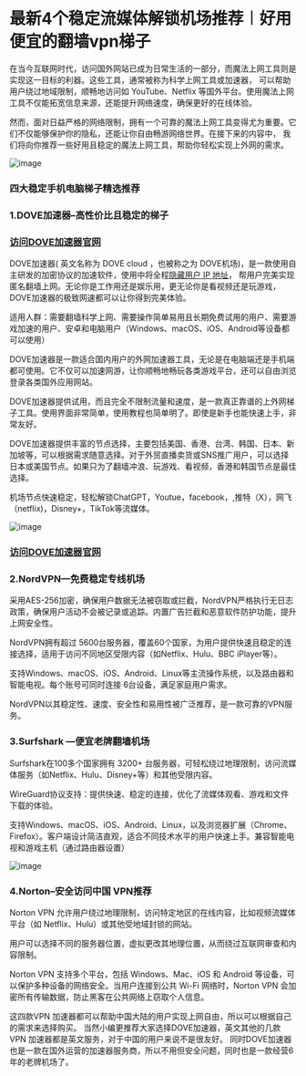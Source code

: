 # 最新4个稳定流媒体解锁机场推荐︱好用便宜的翻墙vpn梯子

在当今互联网时代，访问国外网站已成为日常生活的一部分，而魔法上网工具则是实现这一目标的利器。这些工具，通常被称为科学上网工具或加速器，
可以帮助用户绕过地域限制，顺畅地访问如 YouTube、Netflix 等国外平台。使用魔法上网工具不仅能拓宽信息来源，还能提升网络速度，确保更好的在线体验。

然而，面对日益严格的网络限制，拥有一个可靠的魔法上网工具变得尤为重要。它们不仅能够保护你的隐私，还能让你自由畅游网络世界。在接下来的内容中，
我们将向你推荐一些好用且稳定的魔法上网工具，帮助你轻松实现上外网的需求。

![image](https://github.com/user-attachments/assets/dbcf3778-8fcc-4855-9053-8b1565faa3b6)

### 四大稳定手机电脑梯子精选推荐

### 1.DOVE加速器–高性价比且稳定的梯子
### [访问DOVE加速器官网](https://dove8.cc/a.php?alavBTtF8UB)

DOVE加速器( 英文名称为 DOVE cloud ，也被称之为 DOVE机场)，是一款使用自主研发的加密协议的加速软件，使用中将全程[隐藏用户 IP 地址](https://lemontalking.info/archives/2123)，
帮用户完美实现匿名翻墙上网。无论你是工作用还是娱乐用，更无论你是看视频还是玩游戏，DOVE加速器的极致网速都可以让你得到完美体验。

适用人群：需要翻墙科学上网、需要操作简单易用且长期免费试用的用户、需要游戏加速的用户、安卓和电脑用户（Windows、macOS、iOS、Android等设备都可以使用）

DOVE加速器是一款适合国内用户的外网加速器工具，无论是在电脑端还是手机端都可使用。它不仅可以加速网游，让你顺畅地畅玩各类游戏平台，还可以自由浏览登录各类国外应用网站。

DOVE加速器提供试用，而且完全不限制流量和速度，是一款真正靠谱的上外网梯子工具。使用界面非常简单，使用教程也简单明了。即使是新手也能快速上手，非常友好。

DOVE加速器提供丰富的节点选择，主要包括美国、香港、台湾、韩国、日本、新加坡等，可以根据需求随意选择。对于外贸直播卖货或SNS推广用户，可以选择日本或美国节点。如果只为了翻墙冲浪、玩游戏、看视频，香港和韩国节点是最佳选择。

机场节点快速稳定，轻松解锁ChatGPT，Youtue，facebook，,推特（X），网飞（netflix)，Disney+，TikTok等流媒体。

![image](https://github.com/user-attachments/assets/dae2761b-5499-44d6-9e1a-116beb82e815)

### [访问DOVE加速器官网](https://dove8.cc/a.php?alavBTtF8UB)

### 2.NordVPN—免费稳定专线机场

采用AES-256加密，确保用户数据无法被窃取或拦截，NordVPN严格执行无日志政策，确保用户活动不会被记录或追踪。内置广告拦截和恶意软件防护功能，提升上网安全性。

NordVPN拥有超过 5600台服务器，覆盖60个国家，为用户提供快速且稳定的连接选择，适用于访问不同地区受限内容（如Netflix、Hulu、BBC iPlayer等）。

支持Windows、macOS、iOS、Android、Linux等主流操作系统，以及路由器和智能电视。每个账号可同时连接 6台设备，满足家庭用户需求。

NordVPN以其稳定性、速度、安全性和易用性被广泛推荐，是一款可靠的VPN服务。

### 3.Surfshark —便宜老牌翻墙机场

Surfshark在100多个国家拥有 3200+ 台服务器，可轻松绕过地理限制，访问流媒体服务（如Netflix、Hulu、Disney+等）和其他受限内容。

WireGuard协议支持：提供快速、稳定的连接，优化了流媒体观看、游戏和文件下载的体验。

支持Windows、macOS、iOS、Android、Linux，以及浏览器扩展（Chrome、Firefox）。客户端设计简洁直观，适合不同技术水平的用户快速上手。兼容智能电视和游戏主机（通过路由器设置）

![image](https://github.com/user-attachments/assets/ad880c43-5c9d-40a7-9314-3f0ceee5437c)

### 4.Norton–安全访问中国 VPN推荐

Norton VPN 允许用户绕过地理限制，访问特定地区的在线内容，比如视频流媒体平台（如 Netflix、Hulu）或其他受地域封锁的网站。

用户可以选择不同的服务器位置，虚拟更改其地理位置，从而绕过互联网审查和内容限制。

Norton VPN 支持多个平台，包括 Windows、Mac、iOS 和 Android 等设备，可以保护多种设备的网络安全。当用户连接到公共 Wi-Fi 网络时，Norton VPN 会加密所有传输数据，防止黑客在公共网络上窃取个人信息。

这四款VPN 加速器都可以帮助中国大陆的用户实现上网自由，所以可以根据自己的需求来选择购买。 当然小编更推荐大家选择DOVE加速器，英文其他的几款VPN 加速器都是英文服务，对于中国的用户来说不是很友好。 同时DOVE加速器也是一款在国外运营的加速器服务商，所以不用但安全问题，同时也是一款经营6年的老牌机场了。

